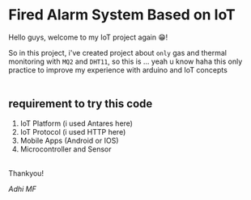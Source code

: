 # Fired Alarm System Based on IoT

Hello guys, welcome to my IoT project again 😁!

So in this project, i've created project about `only` gas and thermal monitoring with `MQ2` and `DHT11`, so this is ... yeah u know haha this only practice to improve my experience with arduino and IoT concepts
<br><br>
## requirement to try this code
1. IoT Platform (i used Antares here)
2. IoT Protocol (i used HTTP here)
3. Mobile Apps (Android or IOS)
4. Microcontroller and Sensor

<br>
Thankyou!

_Adhi MF_